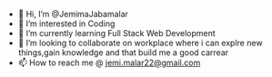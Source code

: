 - 👋 Hi, I’m @JemimaJabamalar
- 👀 I’m interested in Coding
- 🌱 I’m currently learning Full Stack Web Development
- 💞️ I’m looking to collaborate on workplace where i can explre new things,gain knowledge and that build me a good carrear
- 📫 How to reach me @ jemi.malar22@gmail.com

<!---
JemimaJabamalar/JemimaJabamalar is a ✨ special ✨ repository because its `README.md` (this file) appears on your GitHub profile.
You can click the Preview link to take a look at your changes.
--->
